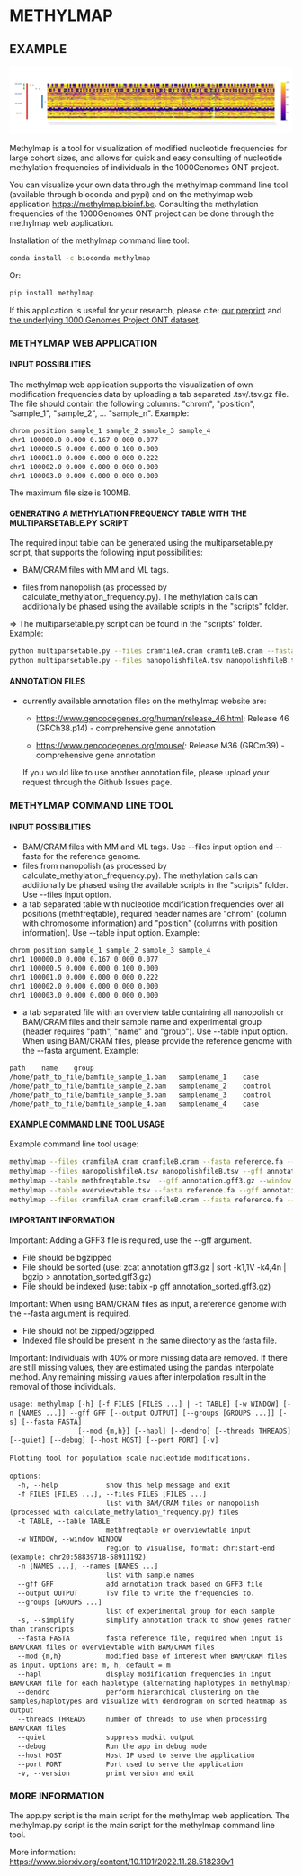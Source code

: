 # METHYLMAP

## EXAMPLE

![GNAS methylmap](assets/1000Genomes_GNAS.png)  

Methylmap is a tool for visualization of modified nucleotide frequencies for large cohort sizes, and allows for quick and easy consulting of nucleotide methylation frequencies of individuals in the 1000Genomes ONT project.

You can visualize your own data through the methylmap command line tool (available through bioconda and pypi) and on the methylmap web application <https://methylmap.bioinf.be>.
Consulting the methylation frequencies of the 1000Genomes ONT project can be done through the methylmap web application.

Installation of the methylmap command line tool:

```bash
conda install -c bioconda methylmap
```

Or:

```bash
pip install methylmap
```

If this application is useful for your research, please cite:
[our preprint](https://www.biorxiv.org/content/10.1101/2022.11.28.518239v1) and [the underlying 1000 Genomes Project ONT dataset](https://www.medrxiv.org/content/10.1101/2024.03.05.24303792v1).

### METHYLMAP WEB APPLICATION

#### INPUT POSSIBILITIES

The methylmap web application supports the visualization of own modification frequencies data by uploading a tab separated .tsv/.tsv.gz file. The file should contain the following columns: "chrom", "position", "sample_1", "sample_2", ... "sample_n". Example:

```text
chrom position sample_1 sample_2 sample_3 sample_4
chr1 100000.0 0.000 0.167 0.000 0.077
chr1 100000.5 0.000 0.000 0.100 0.000
chr1 100001.0 0.000 0.000 0.000 0.222
chr1 100002.0 0.000 0.000 0.000 0.000
chr1 100003.0 0.000 0.000 0.000 0.000
```

The maximum file size is 100MB.


#### GENERATING A METHYLATION FREQUENCY TABLE WITH THE MULTIPARSETABLE.PY SCRIPT

The required input table can be generated using the multiparsetable.py script, that supports the following input possibilities:

- BAM/CRAM files with MM and ML tags.

- files from nanopolish (as processed by calculate_methylation_frequency.py). The methylation calls can additionally be phased using the available scripts in the "scripts" folder.

=> The multiparsetable.py script can be found in the "scripts" folder. Example:

```bash
python multiparsetable.py --files cramfileA.cram cramfileB.cram --fasta reference.fa --output methfreqtable.tsv --window chr20:58839718-58911192
python multiparsetable.py --files nanopolishfileA.tsv nanopolishfileB.tsv --output methfreqtable.tsv --window chr20:58839718-58911192 
```

#### ANNOTATION FILES

- currently available annotation files on the methylmap website are:

  - <https://www.gencodegenes.org/human/release_46.html>:   Release 46 (GRCh38.p14) - comprehensive gene annotation

  - <https://www.gencodegenes.org/mouse/>:                  Release M36 (GRCm39) - comprehensive gene annotation

  If you would like to use another annotation file, please upload your request through the Github Issues page.


### METHYLMAP COMMAND LINE TOOL

#### INPUT POSSIBILITIES

- BAM/CRAM files with MM and ML tags. Use --files input option and --fasta for the reference genome.
- files from nanopolish (as processed by calculate_methylation_frequency.py). The methylation calls can additionally be phased using the available scripts in the "scripts" folder. Use --files input option.
- a tab separated table with nucleotide modification frequencies over all positions (methfreqtable), required header names are "chrom" (column with chromosome information) and "position" (columns with position information). Use --table input option. Example:

```text
chrom position sample_1 sample_2 sample_3 sample_4
chr1 100000.0 0.000 0.167 0.000 0.077
chr1 100000.5 0.000 0.000 0.100 0.000
chr1 100001.0 0.000 0.000 0.000 0.222
chr1 100002.0 0.000 0.000 0.000 0.000
chr1 100003.0 0.000 0.000 0.000 0.000
```

- a tab separated file with an overview table containing all nanopolish or BAM/CRAM files and their sample name and experimental group (header requires "path", "name" and "group"). Use --table input option. When using BAM/CRAM files, please provide the reference genome with the --fasta argument. Example:

```text
path    name    group
/home/path_to_file/bamfile_sample_1.bam   samplename_1    case
/home/path_to_file/bamfile_sample_2.bam   samplename_2    control
/home/path_to_file/bamfile_sample_3.bam   samplename_3    control
/home/path_to_file/bamfile_sample_4.bam   samplename_4    case
```

#### EXAMPLE COMMAND LINE TOOL USAGE

Example command line tool usage:

```bash
methylmap --files cramfileA.cram cramfileB.cram --fasta reference.fa --gff annotation.gff3.gz --window chr20:58839718-58911192
methylmap --files nanopolishfileA.tsv nanopolishfileB.tsv --gff annotation.gff3.gz --window chr20:58839718-58911192 
methylmap --table methfreqtable.tsv  --gff annotation.gff3.gz --window chr20:58839718-58911192
methylmap --table overviewtable.tsv --fasta reference.fa --gff annotation.gff3.gz --window chr20:58839718-58911192                                        (--fasta argument required when files in overviewtable are BAM/CRAM files)
methylmap --files cramfileA.cram cramfileB.cram --fasta reference.fa --gff annotation.gff3.gz --window chr20:58839718-58911192 --names sampleA sampleB sampleC sampleD --groups case control case control
```

#### IMPORTANT INFORMATION

Important: Adding a GFF3 file is required, use the --gff argument.

- File should be bgzipped
- File should be sorted (use: zcat annotation.gff3.gz  | sort -k1,1V -k4,4n | bgzip > annotation_sorted.gff3.gz)
- File should be indexed (use: tabix -p gff annotation_sorted.gff3.gz)

Important: When using BAM/CRAM files as input, a reference genome with the --fasta argument is required.

- File should not be zipped/bgzipped.
- Indexed file should be present in the same directory as the fasta file.

Important: Individuals with 40% or more missing data are removed. If there are still missing values, they are estimated using the pandas interpolate method. Any remaining missing values after interpolation result in the removal of those individuals.

```text
usage: methylmap [-h] [-f FILES [FILES ...] | -t TABLE] [-w WINDOW] [-n [NAMES ...]] --gff GFF [--output OUTPUT] [--groups [GROUPS ...]] [-s] [--fasta FASTA]
                 [--mod {m,h}] [--hapl] [--dendro] [--threads THREADS] [--quiet] [--debug] [--host HOST] [--port PORT] [-v]

Plotting tool for population scale nucleotide modifications.

options:
  -h, --help            show this help message and exit
  -f FILES [FILES ...], --files FILES [FILES ...]
                        list with BAM/CRAM files or nanopolish (processed with calculate_methylation_frequency.py) files
  -t TABLE, --table TABLE
                        methfreqtable or overviewtable input
  -w WINDOW, --window WINDOW
                        region to visualise, format: chr:start-end (example: chr20:58839718-58911192)
  -n [NAMES ...], --names [NAMES ...]
                        list with sample names
  --gff GFF             add annotation track based on GFF3 file
  --output OUTPUT       TSV file to write the frequencies to.
  --groups [GROUPS ...]
                        list of experimental group for each sample
  -s, --simplify        simplify annotation track to show genes rather than transcripts
  --fasta FASTA         fasta reference file, required when input is BAM/CRAM files or overviewtable with BAM/CRAM files
  --mod {m,h}           modified base of interest when BAM/CRAM files as input. Options are: m, h, default = m
  --hapl                display modification frequencies in input BAM/CRAM file for each haplotype (alternating haplotypes in methylmap)
  --dendro              perform hierarchical clustering on the samples/haplotypes and visualize with dendrogram on sorted heatmap as output
  --threads THREADS     number of threads to use when processing BAM/CRAM files
  --quiet               suppress modkit output
  --debug               Run the app in debug mode
  --host HOST           Host IP used to serve the application
  --port PORT           Port used to serve the application
  -v, --version         print version and exit
```

### MORE INFORMATION

The app.py script is the main script for the methylmap web application. The methylmap.py script is the main script for the methylmap command line tool.

More information: <https://www.biorxiv.org/content/10.1101/2022.11.28.518239v1>
